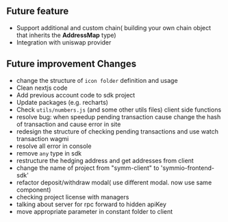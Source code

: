 ## Future feature

- Support additional and custom chain( building your own chain object that inherits the **AddressMap** type)
- Integration with uniswap provider

## Future improvement Changes

- change the structure of `icon folder` definition and usage
- Clean nextjs code
- Add previous account code to sdk project
- Update packages (e.g. recharts)
- Check `utils/numbers.js` (and some other utils files) client side functions
- resolve bug: when speedup pending transaction cause change the hash of transaction and cause error in site
- redesign the structure of checking pending transactions and use watch transaction wagmi
- resolve all error in console
- remove `any` type in sdk
- restructure the hedging address and get addresses from client
- change the name of project from "symm-client" to 'symmio-frontend-sdk'
- refactor deposit/withdraw modal( use different modal. now use same component)
- checking project license with managers
- talking about server for rpc forward to hidden apiKey
- move appropriate parameter in constant folder to client
